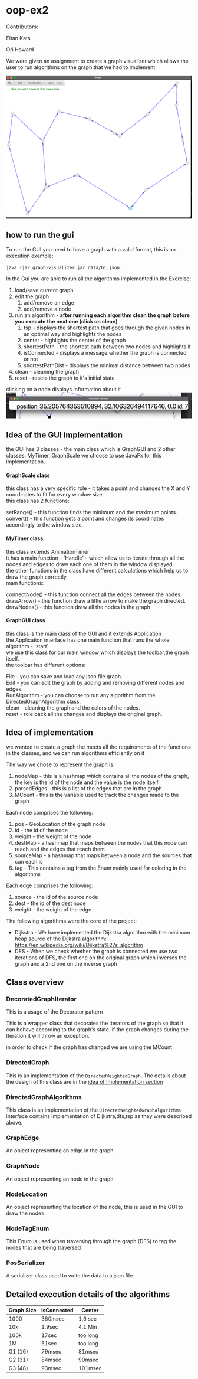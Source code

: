 # oop-ex2

Contributors:

Eitan Kats

Ori Howard


We were given an assignment to create a graph visualizer which allows the user to run algorithms on the graph that we had to implement

![plot](./misc/Screen%20Shot%202021-12-09%20at%2018.02.21.png)

## how to run the gui

To run the GUI you need to have a graph with a valid format, this is an execution example:

`java -jar graph-visualizer.jar data/G1.json `

In the Gui you are able to run all the algorithms implemented in the Exercise:
1. load/save current graph
2. edit the graph
   1. add/remove an edge
   2. add/remove a node
3. run an algorithm - **after running each algorithm clean the graph before you execute the next one (click on clean)**
   1. tsp - displays the shortest path that goes through the given nodes in an optimal way and highlights the nodes
   2. center - highlights the center of the graph
   3. shortestPath - the shortest path between two nodes and highlights it
   4. isConnected - displays a message whether the graph is connected or not
   5. shortestPathDist - displays the minimal distance between two nodes
4. clean - cleaning the graph
5. reset - resets the graph to it's initial state

clicking on a node displays information about it
![](./misc/img.png)


## Idea of the GUI implementation
the GUI has 3 classes - the main class which is GraphGUI and 2 other classes: MyTimer, GraphScale
we choose to use JavaFx for this implementation.

#### GraphScale class
this class has a very specific role - it takes a point and changes the X and Y coordinates to fit
for every window size.  
this class has 2 functions: 
 
setRange() - this function finds the minimum and the maximum points.  
convert() - this function gets a point and changes its coordinates accordingly to the window size.  


#### MyTimer class
this class extends AnimationTimer  
it has a main function - 'Handle' - which allow us to iterate through all the nodes and edges to draw each one of them in the window displayed.  
the other functions in the class have different calculations which help us to draw the graph correctly.  
main functions:  

connectNode() - this function connect all the edges between the nodes.  
drawArrow() - this function draw a little arrow to make the graph directed.  
drawNodes() - this function draw all the nodes in the graph.  

#### GraphGUI class
this class is the main class of the GUI and it extends Application  
the Application interface has one main function that runs the whole algorithm - 'start'  
we use this class for our main window which displays the toolbar,the graph itself.  
the toolbar has different options:  

File - you can save and load any json file graph.  
Edit - you can edit the graph by adding and removing different nodes and edges.  
RunAlgorithm - you can choose to run any algorithm from the DirectedGraphAlgorithm class.  
clean - cleaning the graph and the colors of the nodes.  
reset - role back all the changes and displays the original graph.  


## Idea of implementation

we wanted to create a graph the meets all the requirements of the functions in the classes,
and we can run algorithms efficiently on it

The way we chose to represent the graph is:

1. nodeMap - this is a hashmap which contains all the nodes of the graph, the key is the id of the node and the value is the node itself
2. parsedEdges - this is a list of the edges that are in the graph
3. MCount - this is the variable used to track the changes made to the graph

Each node comprises the following:
1. pos - GeoLocation of the graph node
2. id - the id of the node
3. weight - the weight of the node
4. destMap - a hashmap that maps between the nodes that this node can reach and the edges that reach them 
5. sourceMap - a hashmap that maps between a node and the sources that can each is
6. tag - This contains a tag from the Enum mainly used for coloring in the algorithms

Each edge comprises the following:
1. source - the id of the source node
2. dest - the id of the dest node
3. weight - the weight of the edge

The following algorithms were the core of the project:

* Dijkstra - We have implemented the Dijkstra algorithm with the minimum heap
source of the Dijkstra algorithm: https://en.wikipedia.org/wiki/Dijkstra%27s_algorithm
* DFS - When we check whether the graph is connected we use two iterations of DFS, the first one on the original graph which inverses the graph and a 2nd one on the inverse graph

## Class overview

### DecoratedGraphIterator
This is a usage of the Decorator pattern

This is a wrapper class that decorates the Iterators of the graph so that it can behave according to the graph's state.
if the graph changes during the Iteration it will throw an exception.

in order to check if the graph has changed we are using the MCount

### DirectedGraph
This is an implementation of the `DirectedWeightedGraph`.
The details about the design of this class are in the [idea of Implementation section](##ideaOfImplementation)


### DirectedGraphAlgorithms
This class is an implementation of the `DirectedWeightedGraphAlgorithms` interface
contains implementation of Dijkstra,dfs,tsp as they were described above.

### GraphEdge
An object representing an edge in the graph

### GraphNode
An object representing an node in the graph

### NodeLocation
An object representing the location of the node, this is used in the GUI to draw the nodes

### NodeTagEnum
This Enum is used when traversing through the graph (DFS) to tag the nodes that are being traversed

### PosSerializer
A serializer class used to write the data to a json file

## Detailed execution details of the algorithms

| Graph Size | isConnected | Center  |
|------------|-------------|---------|
| 1000       |   380msec   | 1.6 sec |
| 10k        |   1.9sec    | 4.1 Min |
| 100k       |   17sec     |too long |
| 1M         |   51sec     |too long |
| G1 (16)    |   79msec    |  81msec  |
| G2 (31)    |   84msec    |  90msec |
| G3 (48)    |   93msec    | 101msec |

